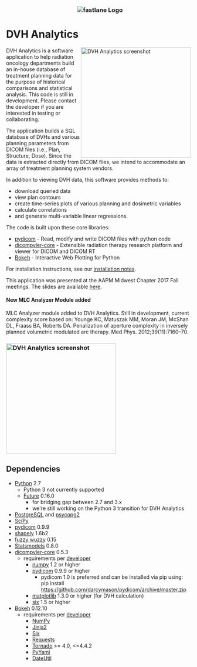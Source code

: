 <h3 align="center">
  <img src="https://user-images.githubusercontent.com/4778878/30754005-b7a7e808-9f86-11e7-8b0f-79d1006babdf.jpg" alt="fastlane Logo" />
</h3>

# DVH Analytics
<img src='https://user-images.githubusercontent.com/4778878/30643873-2115f6de-9dd6-11e7-9d6c-c51dd8307384.jpg' align='right' width='300' alt="DVH Analytics screenshot">  
 
DVH Analytics is a software application to help radiation oncology departments build an in-house database of treatment planning data 
for the purpose of historical comparisons and statistical analysis. This code is still in development.  Please contact the developer if  you are interested in testing or collaborating.

The application builds a SQL database of DVHs and various planning parameters from DICOM files 
(i.e., Plan, Structure, Dose). Since the data is extracted directly from DICOM files, we intend
to accommodate an array of treatment planning system vendors.

In addition to viewing DVH data, this software provides methods to:

- download queried data
- view plan contours
- create time-series plots of various planning and dosimetric variables
- calculate correlations
- and generate multi-variable linear regressions.


The code is built upon these core libraries:
* [pydicom](http://code.google.com/p/pydicom/) - Read, modify and write DICOM files with python code
* [dicompyler-core](https://pypi.python.org/pypi/dicompyler-core) - Extensible radiation therapy research platform and viewer for DICOM and DICOM RT
* [Bokeh](http://bokeh.pydata.org/en/latest/index.html) - Interactive Web Plotting for Python

For installation instructions, see our [installation notes](https://github.com/cutright/DVH-Analytics/blob/master/install_notes.md).

This application was presented at the AAPM Midwest Chapter 2017 Fall meetings. The slides are available [here](https://www.dropbox.com/s/gtaxd5dp69508cu/DVH%20Analytics.mp4?dl=0).

#### New MLC Analyzer Module added
MLC Analyzer module added to DVH Analytics. Still in development, current complexity score based on:
Younge KC, Matuszak MM, Moran JM, McShan DL, Fraass BA, Roberts DA. Penalization of aperture complexity in inversely planned volumetric modulated arc therapy. Med Phys. 2012;39(11):7160–70.
<h3 align="left">
<img src='https://user-images.githubusercontent.com/4778878/37878772-09faa32a-303c-11e8-8732-39346f516ec8.png' width='300' alt="DVH Analytics screenshot">  
</h3 align="left">

## Dependencies
* [Python](https://www.python.org) 2.7  
    * Python 3 not currently supported
    * [Future](https://pypi.python.org/pypi/future) 0.16.0
        * for bridging gap between 2.7 and 3.x
        * we're still working on the Python 3 transition for DVH Analytics
* [PostgreSQL](https://www.postgresql.org/) and [psycopg2](http://initd.org/psycopg/)
* [SciPy](https://scipy.org)
* [pydicom](https://github.com/darcymason/pydicom) 0.9.9
* [shapely](https://github.com/Toblerity/Shapely) 1.6b2
* [fuzzy wuzzy](https://github.com/seatgeek/fuzzywuzzy) 0.15
* [Statsmodels](https://github.com/statsmodels/statsmodels) 0.8.0
* [dicompyler-core](https://pypi.python.org/pypi/dicompyler-core) 0.5.3
    * requirements per [developer](https://github.com/bastula)
        * [numpy](http://www.numpy.org/) 1.2 or higher
        * [pydicom](https://github.com/pydicom/pydicom) 0.9.9 or higher
            * pydicom 1.0 is preferred and can be installed via pip using: pip install https://github.com/darcymason/pydicom/archive/master.zip
        * [matplotlib](http://matplotlib.sourceforge.net/) 1.3.0 or higher (for DVH calculation)
        * [six](https://pythonhosted.org/six/) 1.5 or higher
* [Bokeh](http://bokeh.pydata.org/en/latest/index.html) 0.12.10
    * requirements per [developer](http://bokeh.pydata.org/en/latest/docs/installation.html)
        * [NumPy](http://www.numpy.org/)
        * [Jinja2](http://jinja.pocoo.org/)
        * [Six](https://pythonhosted.org/six/)
        * [Requests](http://docs.python-requests.org/en/master/user/install/)
        * [Tornado](http://www.tornadoweb.org/en/stable/) >= 4.0, <=4.4.2
        * [PyYaml](https://pypi.python.org/pypi/pyaml)
        * [DateUtil](https://pypi.python.org/pypi/python-dateutil)
